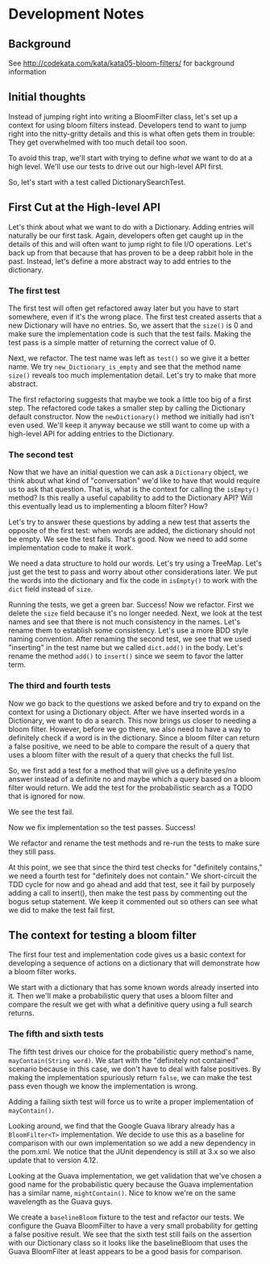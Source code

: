 # Development Notes

## Background

See http://codekata.com/kata/kata05-bloom-filters/ for background information

## Initial thoughts

Instead of jumping right into writing a BloomFilter class, let's set up a context for using bloom filters instead. Developers tend to want to jump right into the nitty-gritty details and this is what often gets them in trouble: They get overwhelmed with too much detail too soon.

To avoid this trap, we'll start with trying to define *what* we want to do at a high level. We'll use our tests to drive out our high-level API first.

So, let's start with a test called DictionarySearchTest.

## First Cut at the High-level API

Let's think about what we want to do with a Dictionary. Adding entries will naturally be our first task. Again, developers often get caught up in the details of this and will often want to jump right to file I/O operations. Let's back up from that because that has proven to be a deep  rabbit hole in the past. Instead, let's define a more abstract way to add entries to the dictionary.

### The first test

The first test will often get refactored away later but you have to start somewhere, even if it's the wrong place. The first test created asserts that a new Dictionary will have no entries. So, we assert that the ``size()`` is 0 and make sure the implementation code is such that the test fails. Making the test pass is a simple matter of returning the correct value of 0.

Next, we refactor. The test name was left as ``test()`` so we give it a better name. We try ``new_Dictionary_is_empty`` and see that the method name ``size()`` reveals too much implementation detail. Let's try to make that more abstract.

The first refactoring suggests that maybe we took a little too big of a first step. The refactored code takes a smaller step by calling the Dictionary default constructor. Now the ``newDictionary()`` method we initially had isn't even used. We'll keep it anyway because we still want to come up with a high-level API for adding entries to the Dictionary.

### The second test

Now that we have an initial question we can ask a ``Dictionary`` object, we think about what kind of "conversation" we'd like to have that would require us to ask that question. That is, what is the context for calling the ``isEmpty()`` method? Is this really a useful capability to add to the Dictionary API? Will this eventually lead us to implementing a bloom filter? How?

Let's try to answer these questions by adding a new test that asserts the opposite of the first test: when words are added, the dictionary should not be empty. We see the test fails. That's good. Now we need to add some implementation code to make it work.

We need a data structure to hold our words. Let's try using a TreeMap. Let's just get the test to pass and worry about other considerations later. We put the words into the dictionary and fix the code in ``isEmpty()`` to work with the ``dict`` field instead of ``size``.

Running the tests, we get a green bar. Success! Now we refactor. First we delete the ``size`` field because it's no longer needed. Next, we look at the test names and see that there is not much consistency in the names. Let's rename them to establish some consistency. Let's use a more BDD style naming convention. After renaming the second test, we see that we used "inserting" in the test name but we called ``dict.add()`` in the body. Let's rename the method ``add()`` to ``insert()`` since we seem to favor the latter term.

### The third and fourth tests

Now we go back to the questions we asked before and try to expand on the context for using a Dictionary object. After we have inserted words in a Dictionary, we want to do a search. This now brings us closer to needing a bloom filter. However, before we go there, we also need to have a way to definitely check if a word is in the dictionary. Since a bloom filter can return a false positive, we need to be able to compare the result of a query that uses a bloom filter with the result of a query that checks the full list.

So, we first add a test for a method that will give us a definite yes/no answer instead of a definite no and maybe which a query based on a bloom filter would return. We add the test for the probabilistic search as a TODO that is ignored for now.

We see the test fail.

Now we fix implementation so the test passes. Success!

We refactor and rename the test methods and re-run the tests to make sure they still pass.

At this point, we see that since the third test checks for "definitely contains," we need a fourth test for "definitely does not contain." We short-circuit the TDD cycle for now and go ahead and add that test, see it fail by purposely adding a call to insert(), then make the test pass by commenting out the bogus setup statement. We keep it commented out so others can see what we did to make the test fail first.

## The context for testing a bloom filter

The first four test and implementation code gives us a basic context for developing a sequence of actions on a dictionary that will demonstrate how a bloom filter works. 

We start with a dictionary that has some known words already inserted into it. Then we'll make a probabilistic query that uses a bloom filter and compare the result we get with what a definitive query using a full search returns.

### The fifth and sixth tests

The fifth test drives our choice for the probabilistic query method's name, ``mayContain(String word)``. We start with the "definitely not contained" scenario because in this case, we don't have to deal with false positives. By making the implementation spuriously return ``false``, we can make the test pass even though we know the implementation is wrong. 

Adding a failing sixth test will force us to write a proper implementation of ``mayContain()``.

Looking around, we find that the Google Guava library already has a ``BloomFilter<T>`` implementation. We decide to use this as a baseline for comparison with our own implementation so we add a new dependency in the pom.xml. We notice that the JUnit dependency is still at 3.x so we also update that to version 4.12.

Looking at the Guava implementation, we get validation that we've chosen a good name for the probabilistic query because the Guava implementation has a similar name, ``mightContain()``. Nice to know we're on the same wavelength as the Guava guys.

We create a ``baselineBloom`` fixture to the test and refactor our tests. We configure the Guava BloomFilter to have a very small probability for getting a false positive result. We see that the sixth test still fails on the assertion with our Dictionary class so it looks like the baselineBloom that uses the Guava BloomFilter at least appears to be a good basis for comparison.